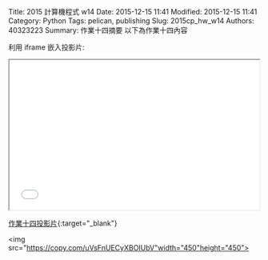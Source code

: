 Title: 2015 計算機程式 w14
Date: 2015-12-15 11:41
Modified: 2015-12-15 11:41
Category: Python
Tags: pelican, publishing
Slug: 2015cp_hw_w14
Authors: 40323223
Summary: 作業十四摘要
以下為作業十四內容

利用 iframe 嵌入投影片:

<iframe src="simplest14.html" width="500" height="300"></iframe>

[作業十四投影片](simplest14.html){:target="_blank"}

<img src="https://copy.com/uVsFnUECyXBOIUbV"width="450"height="450">
<br/>